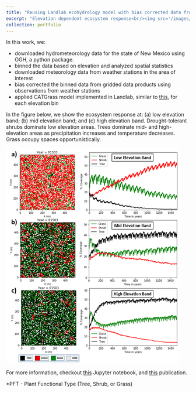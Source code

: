 ```yaml
---
title: "Reusing Landlab ecohydrology model with bias corrected data from gridded hydrometeorology products."
excerpt: "Elevation dependent ecosystem response<br/><img src='/images/KI_paper.png'>"
collection: portfolio
---
```


In this work, we:
- downloaded hydrometeorology data for the state of New Mexico using OGH, a python package.
- binned the data based on elevation and analyzed spatial statistics
- downloaded meteorology data from weather stations in the area of interest
- bias corrected the binned data from gridded data products using observations from weather stations
- applied CATGrass model implemented in Landlab, similar to [this](https://saisiddu.github.io/portfolio/Landlab_model_A_CATGraSS/), for each elevation bin

In the figure below, we show the ecosystem response at: 
(a) low elevation band;
(b) mid elevation band;
and (c) high elevation band.
Drought-tolerant shrubs dominate low elevation areas. Trees dominate
mid- and high-elevation areas as precipitation increases and temperature
decreases. Grass occupy spaces opportunistically.

<img src='/images/KI_paper.png'>

For more information, checkout [this](https://github.com/saisiddu/pub_bandaragoda_etal_ems/blob/master/reuse_ecohydrology_gridhydromet.ipynb) Jupyter notebook, and
[this](https://saisiddu.github.io/publication/2019-01-01-paper-title-number-6) publication.

*PFT - Plant Functional Type (Tree, Shrub, or Grass)